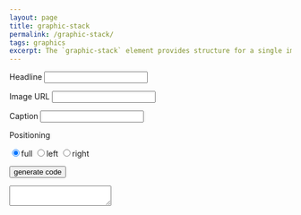 ```yaml
---
layout: page
title: graphic-stack
permalink: /graphic-stack/
tags: graphics
excerpt: The `graphic-stack` element provides structure for a single image in the body of a story.
---
```


<label class="sans-cond">Headline</label>
<input type="text" name="headline">

<label class="sans-cond">Image URL</label>
<input type="text" name="image">

<label class="sans-cond">Caption</label>
<input type="text" name="caption">

<label class="sans-cond">Positioning</label>
<div class="horizontal layout">
  <label><input type="radio" name="position" value="full" checked>full</label>
  <label><input type="radio" name="position" value="left">left</label>
  <label><input type="radio" name="position" value="right">right</label>
</div>

<button class="generate">generate code</button>

<textarea id="code"></textarea>
